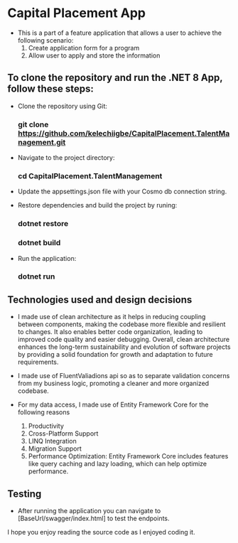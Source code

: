 # Capital Placement App
   - This is a part of a feature application that allows a user to achieve the following scenario:
     1. Create application form for a program
     2. Allow user to apply and store the information
  
        
  ## To clone the repository and run the .NET 8 App, follow these steps:
  
   - Clone the repository using Git:
     ### git clone https://github.com/kelechiigbe/CapitalPlacement.TalentManagement.git

   - Navigate to the project directory:
     ### cd CapitalPlacement.TalentManagement

   - Update the appsettings.json file with your Cosmo db connection string.

   - Restore dependencies and build the project by runing:
     ### dotnet restore 
     ### dotnet build

   - Run the application:
     ### dotnet run


  ## Technologies used and design decisions
   - I made use of clean architecture as it helps in reducing coupling between components, making the codebase more flexible and resilient to   changes. It also enables better code organization, leading to improved code quality and easier debugging. Overall, clean architecture enhances the long-term sustainability and evolution of software projects by providing a solid foundation for growth and adaptation to future requirements.

   - I made use of FluentValiadions api so as to separate validation concerns from my business logic, promoting a cleaner and more organized codebase.

   - For my data access, I made use of Entity Framework Core for the following reasons
     1. Productivity
     2. Cross-Platform Support
     3. LINQ Integration
     4. Migration Support
     5. Performance Optimization: Entity Framework Core includes features like query caching and lazy loading, which can help optimize performance.

  ## Testing
   - After running the application you can navigate to [BaseUrl/swagger/index.html] to test the endpoints.

I hope you enjoy reading the source code as I enjoyed coding it. 
 







